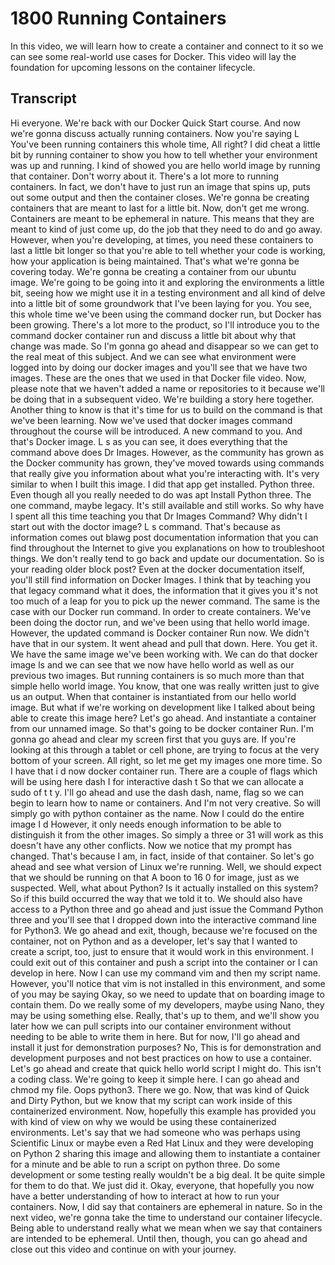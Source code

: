 # 1800 Running Containers

In this video, we will learn how to create a container and connect to it so we can see some real-world use cases for Docker. This video will lay the foundation for upcoming lessons on the container lifecycle.

## Transcript

Hi everyone. We're back with our Docker Quick Start course. And now we're gonna discuss actually running containers. Now you're saying L You've been running containers this whole time, All right? I did cheat a little bit by running container to show you how to tell whether your environment was up and running. I kind of showed you are hello world image by running that container. Don't worry about it. There's a lot more to running containers. In fact, we don't have to just run an image that spins up, puts out some output and then the container closes. We're gonna be creating containers that are meant to last for a little bit. Now, don't get me wrong. Containers are meant to be ephemeral in nature. This means that they are meant to kind of just come up, do the job that they need to do and go away. However, when you're developing, at times, you need these containers to last a little bit longer so that you're able to tell whether your code is working, how your application is being maintained. That's what we're gonna be covering today. We're gonna be creating a container from our ubuntu image. We're going to be going into it and exploring the environments a little bit, seeing how we might use it in a testing environment and all kind of delve into a little bit of some groundwork that I've been laying for you. You see, this whole time we've been using the command docker run, but Docker has been growing. There's a lot more to the product, so I'll introduce you to the command docker container run and discuss a little bit about why that change was made. So I'm gonna go ahead and disappear so we can get to the real meat of this subject. And we can see what environment were logged into by doing our docker images and you'll see that we have two images. These are the ones that we used in that Docker file video. Now, please note that we haven't added a name or repositories to it because we'll be doing that in a subsequent video. We're building a story here together. Another thing to know is that it's time for us to build on the command is that we've been learning. Now we've used that docker images command throughout the course will be introduced. A new command to you. And that's Docker image. L s as you can see, it does everything that the command above does Dr Images. However, as the community has grown as the Docker community has grown, they've moved towards using commands that really give you information about what you're interacting with. It's very similar to when I built this image. I did that app get installed. Python three. Even though all you really needed to do was apt Install Python three. The one command, maybe legacy. It's still available and still works. So why have I spent all this time teaching you that Dr Images Command? Why didn't I start out with the doctor image? L s command. That's because as information comes out blawg post documentation information that you can find throughout the Internet to give you explanations on how to troubleshoot things. We don't really tend to go back and update our documentation. So is your reading older block post? Even at the docker documentation itself, you'll still find information on Docker Images. I think that by teaching you that legacy command what it does, the information that it gives you it's not too much of a leap for you to pick up the newer command. The same is the case with our Docker run command. In order to create containers. We've been doing the doctor run, and we've been using that hello world image. However, the updated command is Docker container Run now. We didn't have that in our system. It went ahead and pull that down. Here. You get it. We have the same image we've been working with. We can do that docker image ls and we can see that we now have hello world as well as our previous two images. But running containers is so much more than that simple hello world image. You know, that one was really written just to give us an output. When that container is instantiated from our hello world image. But what if we're working on development like I talked about being able to create this image here? Let's go ahead. And instantiate a container from our unnamed image. So that's going to be docker container Run. I'm gonna go ahead and clear my screen first that you guys are. If you're looking at this through a tablet or cell phone, are trying to focus at the very bottom of your screen. All right, so let me get my images one more time. So I have that i d now docker container run. There are a couple of flags which will be using here dash I for interactive dash t So that we can allocate a sudo of t t y. I'll go ahead and use the dash dash, name, flag so we can begin to learn how to name or containers. And I'm not very creative. So will simply go with python container as the name. Now I could do the entire image I d However, it only needs enough information to be able to distinguish it from the other images. So simply a three or 31 will work as this doesn't have any other conflicts. Now we notice that my prompt has changed. That's because I am, in fact, inside of that container. So let's go ahead and see what version of Linux we're running. Well, we should expect that we should be running on that A boon to 16 0 for image, just as we suspected. Well, what about Python? Is it actually installed on this system? So if this build occurred the way that we told it to. We should also have access to a Python three and go ahead and just issue the Command Python three and you'll see that I dropped down into the interactive command line for Python3. We go ahead and exit, though, because we're focused on the container, not on Python and as a developer, let's say that I wanted to create a script, too, just to ensure that it would work in this environment. I could exit out of this container and push a script into the container or I can develop in here. Now I can use my command vim and then my script name. However, you'll notice that vim is not installed in this environment, and some of you may be saying Okay, so we need to update that on boarding image to contain them. Do we really some of my developers, maybe using Nano, they may be using something else. Really, that's up to them, and we'll show you later how we can pull scripts into our container environment without needing to be able to write them in here. But for now, I'll go ahead and install it just for demonstration purposes? No, This is for demonstration and development purposes and not best practices on how to use a container. Let's go ahead and create that quick hello world script I might do. This isn't a coding class. We're going to keep it simple here. I can go ahead and chmod my file. Oops python3. There we go. Now, that was kind of Quick and Dirty Python, but we know that my script can work inside of this containerized environment. Now, hopefully this example has provided you with kind of view on why we would be using these containerized environments. Let's say that we had someone who was perhaps using Scientific Linux or maybe even a Red Hat Linux and they were developing on Python 2 sharing this image and allowing them to instantiate a container for a minute and be able to run a script on python three. Do some development or some testing really wouldn't be a big deal. It be quite simple for them to do that. We just did it. Okay, everyone, that hopefully you now have a better understanding of how to interact at how to run your containers. Now, I did say that containers are ephemeral in nature. So in the next video, we're gonna take the time to understand our container lifecycle. Being able to understand really what we mean when we say that containers are intended to be ephemeral. Until then, though, you can go ahead and close out this video and continue on with your journey.
